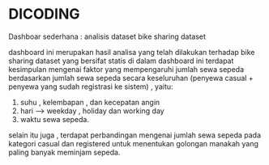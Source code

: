 # DICODING
Dashboar sederhana : analisis dataset bike sharing dataset

dashboard ini merupakan hasil analisa yang telah dilakukan terhadap bike sharing dataset yang bersifat statis
di dalam dashboard ini terdapat kesimpulan mengenai faktor yang mempengaruhi jumlah sewa sepeda berdasarkan jumlah 
sewa sepeda secara keseluruhan 
(penyewa casual + penyewa yang sudah registrasi ke sistem) , yaitu:

1. suhu , kelembapan , dan kecepatan angin
2. hari --> weekday , holiday dan working day
3. waktu sewa sepeda.

selain itu juga , terdapat perbandingan mengenai jumlah sewa sepeda pada kategori casual dan registered
untuk menentukan golongan manakah yang paling banyak meminjam sepeda.



